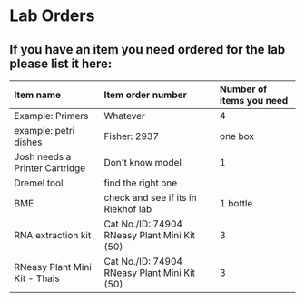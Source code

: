 # Lab Orders

##  If you have an item you need ordered for the lab please list it here:

|  Item name | Item order number | Number of items you need |
|  :-------- | :---------------- | :----------------------- |
|  Example: Primers  |  Whatever  |  4  |
|  example: petri dishes  |  Fisher: 2937  |  one box  |
| Josh needs a Printer Cartridge | Don't know model | 1 |
| Dremel tool | find the right one |
| BME | check and see if its in Riekhof lab | 1 bottle  |
| RNA extraction kit | Cat No./ID: 74904 RNeasy Plant Mini Kit (50) | 3 |
| RNeasy Plant Mini Kit - Thais | Cat No./ID: 74904 RNeasy Plant Mini Kit (50) | 3 |

